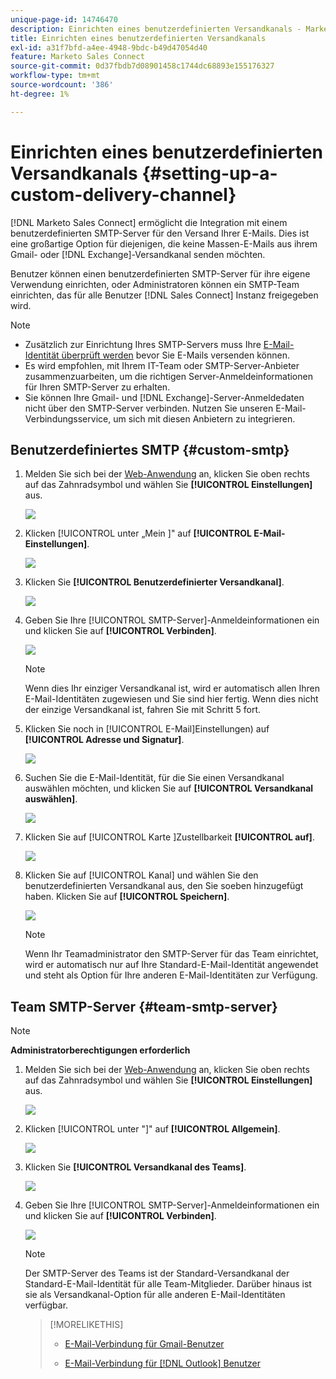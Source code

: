 ```yaml
---
unique-page-id: 14746470
description: Einrichten eines benutzerdefinierten Versandkanals - Marketo-Dokumente - Produktdokumentation
title: Einrichten eines benutzerdefinierten Versandkanals
exl-id: a31f7bfd-a4ee-4948-9bdc-b49d47054d40
feature: Marketo Sales Connect
source-git-commit: 0d37fbdb7d08901458c1744dc68893e155176327
workflow-type: tm+mt
source-wordcount: '386'
ht-degree: 1%

---
```


# Einrichten eines benutzerdefinierten Versandkanals {#setting-up-a-custom-delivery-channel}

[!DNL Marketo Sales Connect] ermöglicht die Integration mit einem benutzerdefinierten SMTP-Server für den Versand Ihrer E-Mails. Dies ist eine großartige Option für diejenigen, die keine Massen-E-Mails aus ihrem Gmail- oder [!DNL Exchange]-Versandkanal senden möchten.

Benutzer können einen benutzerdefinierten SMTP-Server für ihre eigene Verwendung einrichten, oder Administratoren können ein SMTP-Team einrichten, das für alle Benutzer [!DNL Sales Connect] Instanz freigegeben wird.

>[!NOTE]
>
>* Zusätzlich zur Einrichtung Ihres SMTP-Servers muss Ihre [E-Mail-Identität überprüft werden](/help/marketo/product-docs/marketo-sales-connect/getting-started/email-settings/verify-your-email.md) bevor Sie E-Mails versenden können.
>* Es wird empfohlen, mit Ihrem IT-Team oder SMTP-Server-Anbieter zusammenzuarbeiten, um die richtigen Server-Anmeldeinformationen für Ihren SMTP-Server zu erhalten.
>* Sie können Ihre Gmail- und [!DNL Exchange]-Server-Anmeldedaten nicht über den SMTP-Server verbinden. Nutzen Sie unseren E-Mail-Verbindungsservice, um sich mit diesen Anbietern zu integrieren.

## Benutzerdefiniertes SMTP {#custom-smtp}

1. Melden Sie sich bei der [Web-Anwendung](https://toutapp.com/login) an, klicken Sie oben rechts auf das Zahnradsymbol und wählen Sie **[!UICONTROL Einstellungen]** aus.

   ![](assets/setting-up-a-custom-delivery-channel-1.png)

1. Klicken [!UICONTROL  unter „Mein ]&quot; auf **[!UICONTROL E-Mail-Einstellungen]**.

   ![](assets/setting-up-a-custom-delivery-channel-2.png)

1. Klicken Sie **[!UICONTROL Benutzerdefinierter Versandkanal]**.

   ![](assets/setting-up-a-custom-delivery-channel-3.png)

1. Geben Sie Ihre [!UICONTROL SMTP-Server]-Anmeldeinformationen ein und klicken Sie auf **[!UICONTROL Verbinden]**.

   ![](assets/setting-up-a-custom-delivery-channel-4.png)

   >[!NOTE]
   >
   >Wenn dies Ihr einziger Versandkanal ist, wird er automatisch allen Ihren E-Mail-Identitäten zugewiesen und Sie sind hier fertig. Wenn dies nicht der einzige Versandkanal ist, fahren Sie mit Schritt 5 fort.

1. Klicken Sie noch in [!UICONTROL E-Mail]Einstellungen) auf **[!UICONTROL Adresse und Signatur]**.

   ![](assets/setting-up-a-custom-delivery-channel-5.png)

1. Suchen Sie die E-Mail-Identität, für die Sie einen Versandkanal auswählen möchten, und klicken Sie auf **[!UICONTROL Versandkanal auswählen]**.

   ![](assets/setting-up-a-custom-delivery-channel-6.png)

1. Klicken Sie auf [!UICONTROL  Karte ]Zustellbarkeit **[!UICONTROL auf]**.

   ![](assets/setting-up-a-custom-delivery-channel-7.png)

1. Klicken Sie auf [!UICONTROL Kanal] und wählen Sie den benutzerdefinierten Versandkanal aus, den Sie soeben hinzugefügt haben. Klicken Sie auf **[!UICONTROL Speichern]**.

   ![](assets/setting-up-a-custom-delivery-channel-8.png)

   >[!NOTE]
   >
   >Wenn Ihr Teamadministrator den SMTP-Server für das Team einrichtet, wird er automatisch nur auf Ihre Standard-E-Mail-Identität angewendet und steht als Option für Ihre anderen E-Mail-Identitäten zur Verfügung.

## Team SMTP-Server {#team-smtp-server}

>[!NOTE]
>
>**Administratorberechtigungen erforderlich**

1. Melden Sie sich bei der [Web-Anwendung](https://toutapp.com/login) an, klicken Sie oben rechts auf das Zahnradsymbol und wählen Sie **[!UICONTROL Einstellungen]** aus.

   ![](assets/setting-up-a-custom-delivery-channel-9.png)

1. Klicken [!UICONTROL  unter &quot;]&quot; auf **[!UICONTROL Allgemein]**.

   ![](assets/setting-up-a-custom-delivery-channel-10.png)

1. Klicken Sie **[!UICONTROL Versandkanal des Teams]**.

   ![](assets/setting-up-a-custom-delivery-channel-11.png)

1. Geben Sie Ihre [!UICONTROL SMTP-Server]-Anmeldeinformationen ein und klicken Sie auf **[!UICONTROL Verbinden]**.

   ![](assets/setting-up-a-custom-delivery-channel-12.png)

   >[!NOTE]
   >
   >Der SMTP-Server des Teams ist der Standard-Versandkanal der Standard-E-Mail-Identität für alle Team-Mitglieder. Darüber hinaus ist sie als Versandkanal-Option für alle anderen E-Mail-Identitäten verfügbar.

   >[!MORELIKETHIS]
   >
   >* [E-Mail-Verbindung für Gmail-Benutzer](/help/marketo/product-docs/marketo-sales-connect/email-plugins/gmail/email-connection-for-gmail-users.md)
   >
   >* [E-Mail-Verbindung für [!DNL Outlook] Benutzer](/help/marketo/product-docs/marketo-sales-connect/email-plugins/msc-for-outlook/email-connection-for-outlook-users.md)
